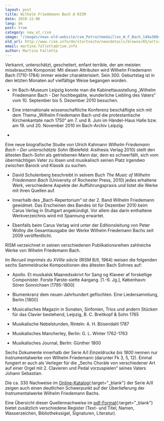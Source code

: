 ```yaml
---
layout: post
title: Wilhelm Friedemann Bach @ RISM
date: 2010-12-06
lang: de
post: true
category: new_at_rism
image: "/images/news-old-website/csm_Potraitmedaillon_W_F_Bach_149a3804dc.jpg"
old_url: http://www.rism.info/de/startseite/newsdetails/browse/65/article/64/wilhelm-friedemann-bach-rism.html
email: martina.falletta@rism.info
author: Martina Falletta
---
```


Verkannt, unterschätzt, gescheitert, enfant terrible, der am meisten missbrauchte Komponist: Mit diesen Attributen wird Wilhelm Friedemann Bach (1710-1784) immer wieder charakterisiert. Sein 300. Geburtstag ist in den letzten Monaten auf vielfältige Weise begangen worden.

- Im Bach-Museum Leipzig konnte man die Kabinettausstellung „Wilhelm Friedemann Bach - Der hochbegabte, wunderliche Liebling des Vaters“ vom 10. September bis 5. Dezember 2010 besuchen.

- Eine internationale wissenschaftliche Konferenz beschäftigte sich mit dem Thema „Wilhelm Friedemann Bach und die protestantische Kirchenkantate nach 1750“ am 7. und 8. Juni im Händel-Haus Halle bzw. am 19. und 20. November 2010 im Bach-Archiv Leipzig.

-

Eine neue biografische Studie von Ulrich Kahmann _Wilhelm Friedemann Bach – Der unterschätzte Sohn_ (Bielefeld: Aisthesis Verlag 2010) stellt den ältesten Bach-Sohn als getriebenen Mann dar, dem es schwerfällt, sich vom übermächtigen Vater zu lösen und musikalisch seinen Platz irgendwo zwischen Barock und Klassik zu suchen.

- David Schulenberg beschreibt in seinem Buch _The Music of Wilhelm Friedemann Bach_ (University of Rochester Press, 2010) jedes erhaltene Werk, verschiedene Aspekte der Aufführungspraxis und listet die Werke mit ihren Quellen auf.

- Innerhalb des „Bach-Repertorium“ ist der 2. Band Wilhelm Friedemann gewidmet. Das Erscheinen des Bandes ist für Dezember 2010 beim Carus Verlag in Stuttgart angekündigt. Vor allem das darin enthaltene Werkverzeichnis wird mit Spannung erwartet.

- Ebenfalls beim Carus Verlag wird unter der Editionsleitung von Peter Wollny die Gesamtausgabe der Werke Wilhelm Friedemann Bachs seit 2009 veröffentlicht.


RISM verzeichnet in seinen verschiedenen Publikationsreihen zahlreiche Werke von Wihelm Friedemann Bach.

Im _Recueil imprimés du XVIIIe siècle_ (RISM B/II, 1964) weisen die folgenden sechs Sammeldrucke Kompositionen des ältesten Bach Sohnes auf:

- Apollo. Et musikalsk Maanedsskrivt for Sang og Klaveer af forskellige Componister. Forste Første-siette Aargang. [1.-6. Jg.], København: Sören Sonnichsen [1795-1800]

- Blumenkranz dem neuen Jahrhundert geflochten. Eine Liedersammlung, Berlin [1800]

- Musicalisches Magazin in Sonaten, Sinfonien, Trios und andern Stücken für das Clavier bestehend, Leipzig, B. C. Breitkopf & Sohn 1765

- Musikalische Nebelstunden, Rinteln: A. H. Bösendahl 1787

- Musikalisches Mancherley, Berlin: G. L. Winter 1762-1763

- Musikalisches Journal, Berlin: Günther 1800


Sechs Dokumente innerhalb der Serie A/I _Einzeldrucke bis 1800_ nennen nur Instrumentalwerke von Wilhelm Friedemann (darunter Fk 3, 5, 12). Einmal fungiert er auch als Verleger für die „Sechs Choräle von verschiedener Art auf einer Orgel mit 2. Clavieren und Pedal vorzuspielen“ seines Vaters Johann Sebastian.

Die ca. 330 Nachweise im [Online-Katalog](http://opac.rism.info/index.php?id=6&no_cache=1&L=0&tx_bsbsearch_pi1%5Bquery%5D%5B0%5D=bach%2C%20wilhelm%20friedemann&tx_bsbsearch_pi1%5Bnavigation%5D=%2Bsopacauthorinstitution%3A%5E%22Bach%2C%20Wilhelm%20Friedemann%22%24&tx_bsbsearch_pi1%5Bshownavi%5D%5Bsopacauthorinstitution%5D=5){:target="_blank"} der Serie A/II zeigen auch einen deutlichen Schwerpunkt auf der Überlieferung der Instrumentalwerke Wilhelm Friedemann Bachs.

Eine Übersicht dieser Quellennachweise im [pdf-Format](http://88.198.226.224/BachWF.pdf){:target="_blank"} bietet zusätzlich verschiedene Register (Text- und Titel, Namen, Wasserzeichen, Bibliothekssigel, Signaturen, Literatur).
